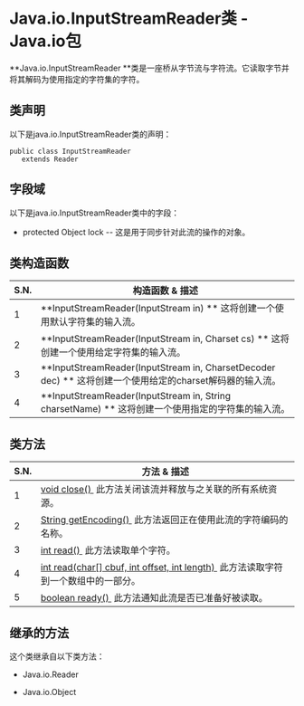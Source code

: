 # Java.io.InputStreamReader类 - Java.io包

**Java.io.InputStreamReader **类是一座桥从字节流与字符流。它读取字节并将其解码为使用指定的字符集的字符。

## 类声明

以下是java.io.InputStreamReader类的声明：

```
public class InputStreamReader
   extends Reader
```

## 字段域

以下是java.io.InputStreamReader类中的字段：

*   protected Object lock -- 这是用于同步针对此流的操作的对象。

## 类构造函数

| S.N. | 构造函数 & 描述 |
| --- | --- |
| 1 | **InputStreamReader(InputStream in) ** 这将创建一个使用默认字符集的输入流。 |
| 2 | **InputStreamReader(InputStream in, Charset cs) ** 这将创建一个使用给定字符集的输入流。 |
| 3 | **InputStreamReader(InputStream in, CharsetDecoder dec) ** 这将创建一个使用给定的charset解码器的输入流。 |
| 4 | **InputStreamReader(InputStream in, String charsetName) ** 这将创建一个使用指定的字符集的输入流。 |

## 类方法

| S.N. | 方法 & 描述 |
| --- | --- |
| 1 | [void close() ](http://www.yiibai.com/java/io/inputstreamreader_close.html) 此方法关闭该流并释放与之关联的所有系统资源。 |
| 2 | [String getEncoding() ](http://www.yiibai.com/java/io/inputstreamreader_getencoding.html) 此方法返回正在使用此流的字符编码​​的名称。 |
| 3 | [int read() ](http://www.yiibai.com/java/io/inputstreamreader_read_char.html) 此方法读取单个字符。 |
| 4 | [int read(char[] cbuf, int offset, int length) ](http://www.yiibai.com/java/io/inputstreamreader_read_char_len.html) 此方法读取字符到一个数组中的一部分。 |
| 5 | [boolean ready() ](http://www.yiibai.com/java/io/inputstreamreader_ready.html) 此方法通知此流是否已准备好被读取。 |

## 继承的方法

这个类继承自以下类方法：

*   Java.io.Reader

*   Java.io.Object

